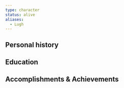 ```yaml
---
type: character
status: alive
aliases:
  - Lugh
---
```


## Personal history


## Education


## Accomplishments & Achievements

